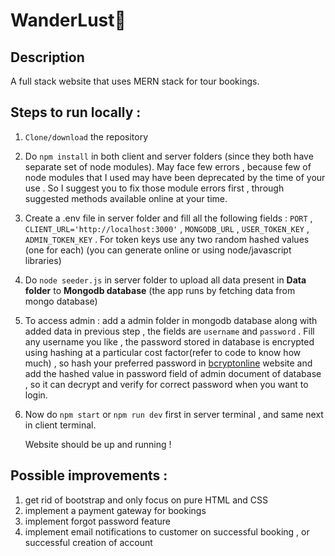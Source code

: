 # WanderLust🎒

## Description
A full stack website that uses MERN stack for tour bookings.

## Steps to run locally :
1) `Clone/download` the repository
2) Do `npm install` in both client and server folders (since they both have separate set of node modules).
  May face few errors , because few of node modules that I used may have been deprecated by the time of your use . So I suggest you to fix those module errors first , through suggested methods available online at your time.
3) Create a .env file in server folder and fill all the following fields  : `PORT` , `CLIENT_URL='http://localhost:3000'` , `MONGODB_URL` , `USER_TOKEN_KEY` , `ADMIN_TOKEN_KEY` . For token keys use any two random hashed values (one for each) (you can generate online or using node/javascript libraries) 
4) Do `node seeder.js` in server folder to upload all data present in **Data folder** to **Mongodb database** (the app runs by fetching data from mongo database)
5) To access admin : add a admin folder in mongodb database along with added data in previous step , the fields are `username` and `password` . Fill any username you like , the password stored in database is encrypted using hashing at a particular cost factor(refer to code to know how much) , so hash your preferred password in [bcryptonline](https://bcrypt.online/) website and add the hashed value in password field of admin document of database , so it can decrypt and verify for correct password when you want to login. 
6) Now do `npm start` or `npm run dev` first in server terminal , and same next in client terminal.

   Website should be up and running !


## Possible improvements :
1) get rid of bootstrap and only focus on pure HTML and CSS
2) implement a payment gateway for bookings
3) implement forgot password feature
4) implement email notifications to customer on successful booking , or successful creation of account

